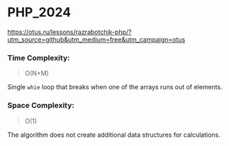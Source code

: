 # PHP_2024

https://otus.ru/lessons/razrabotchik-php/?utm_source=github&utm_medium=free&utm_campaign=otus

### Time Complexity:
> O(N+M)

Single `whie` loop that breaks when one of the arrays runs out of elements.

### Space Complexity:
> O(1)

The algorithm does not create additional data structures for calculations.